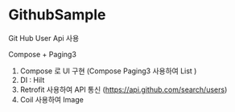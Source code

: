 # GithubSample

Git Hub User Api 사용

Compose + Paging3

1. Compose 로 UI 구현 (Compose Paging3 사용하여 List )
2. DI : Hilt
3. Retrofit 사용하여 API 통신 (https://api.github.com/search/users)
4. Coil 사용하여 Image 
